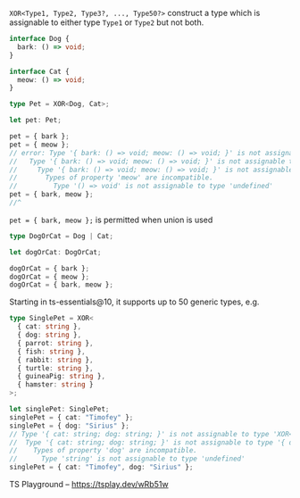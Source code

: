 `XOR<Type1, Type2, Type3?, ..., Type50?>` construct a type which is assignable to either type `Type1` or `Type2` but not
both.

```ts
interface Dog {
  bark: () => void;
}

interface Cat {
  meow: () => void;
}

type Pet = XOR<Dog, Cat>;

let pet: Pet;

pet = { bark };
pet = { meow };
// error: Type '{ bark: () => void; meow: () => void; }' is not assignable to type '(Without<Dog, Cat> & Cat) | (Without<Cat, Dog> & Dog)'.
//   Type '{ bark: () => void; meow: () => void; }' is not assignable to type 'Without<Cat, Dog> & Dog'.
//     Type '{ bark: () => void; meow: () => void; }' is not assignable to type 'Without<Cat, Dog>'.
//       Types of property 'meow' are incompatible.
//         Type '() => void' is not assignable to type 'undefined'
pet = { bark, meow };
//^
```

`pet = { bark, meow };` is permitted when union is used

```ts
type DogOrCat = Dog | Cat;

let dogOrCat: DogOrCat;

dogOrCat = { bark };
dogOrCat = { meow };
dogOrCat = { bark, meow };
```

Starting in ts-essentials@10, it supports up to 50 generic types, e.g.

```ts
type SinglePet = XOR<
  { cat: string },
  { dog: string },
  { parrot: string },
  { fish: string },
  { rabbit: string },
  { turtle: string },
  { guineaPig: string },
  { hamster: string }
>;

let singlePet: SinglePet;
singlePet = { cat: "Timofey" };
singlePet = { dog: "Sirius" };
// Type '{ cat: string; dog: string; }' is not assignable to type 'XOR<{ cat: string; }, { dog: string; }, { parrot: string; }, { fish: string; }, { rabbit: string; }, { turtle: string; }, { guineaPig: string; }, { hamster: string; }, unknown, unknown, unknown, unknown, unknown, unknown, unknown, unknown, unknown, unknown, unknown, unknown, unknown, unknown, unknown, ... 26 more .....'.
//  Type '{ cat: string; dog: string; }' is not assignable to type '{ dog?: undefined; parrot?: undefined; fish?: undefined; rabbit?: undefined; turtle?: undefined; guineaPig?: undefined; hamster?: undefined; cat?: undefined; }'.
//    Types of property 'dog' are incompatible.
//      Type 'string' is not assignable to type 'undefined'
singlePet = { cat: "Timofey", dog: "Sirius" };
```

TS Playground – https://tsplay.dev/wRb51w
